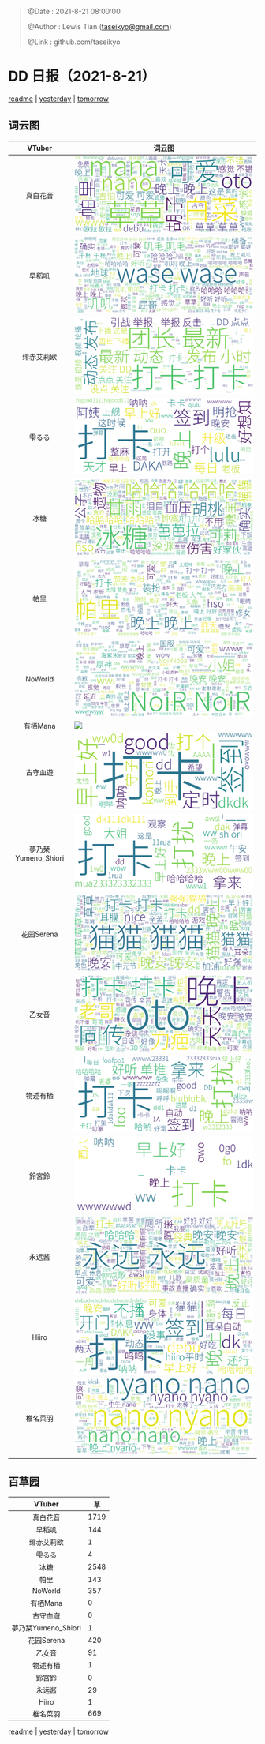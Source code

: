 > @Date    : 2021-8-21 08:00:00
>
> @Author  : Lewis Tian (taseikyo@gmail.com)
>
> @Link    : github.com/taseikyo

# DD 日报（2021-8-21）

[readme](../README.md) | [yesterday](2021-8-20.md) | [tomorrow](2021-8-22.md)

## 词云图

|VTuber|词云图|
|:-:|-|
|真白花音|![](../../images/daily/21402309_2021-8-21_purge_wordcloud.png)|
|早稻叽|![](../../images/daily/41682_2021-8-21_purge_wordcloud.png)|
|绯赤艾莉欧|![](../../images/daily/21396545_2021-8-21_purge_wordcloud.png)|
|雫るる|![](../../images/daily/21013446_2021-8-21_purge_wordcloud.png)|
|冰糖|![](../../images/daily/876396_2021-8-21_purge_wordcloud.png)|
|帕里|![](../../images/daily/4895312_2021-8-21_purge_wordcloud.png)|
|NoWorld|![](../../images/daily/21448649_2021-8-21_purge_wordcloud.png)|
|有栖Mana|![](../../images/daily/6542258_2021-8-21_purge_wordcloud.png)|
|古守血遊|![](../../images/daily/8725120_2021-8-21_purge_wordcloud.png)|
|夢乃栞Yumeno_Shiori|![](../../images/daily/14052636_2021-8-21_purge_wordcloud.png)|
|花园Serena|![](../../images/daily/14327465_2021-8-21_purge_wordcloud.png)|
|乙女音|![](../../images/daily/21320551_2021-8-21_purge_wordcloud.png)|
|物述有栖|![](../../images/daily/21449083_2021-8-21_purge_wordcloud.png)|
|鈴宮鈴|![](../../images/daily/21685677_2021-8-21_purge_wordcloud.png)|
|永远酱|![](../../images/daily/21701071_2021-8-21_purge_wordcloud.png)|
|Hiiro|![](../../images/daily/21919321_2021-8-21_purge_wordcloud.png)|
|椎名菜羽|![](../../images/daily/22347054_2021-8-21_purge_wordcloud.png)|

## 百草园

|VTuber|草|
|:-:|-|
|真白花音|1719|
|早稻叽|144|
|绯赤艾莉欧|1|
|雫るる|4|
|冰糖|2548|
|帕里|143|
|NoWorld|357|
|有栖Mana|0|
|古守血遊|0|
|夢乃栞Yumeno_Shiori|1|
|花园Serena|420|
|乙女音|91|
|物述有栖|1|
|鈴宮鈴|0|
|永远酱|29|
|Hiiro|1|
|椎名菜羽|669|

[readme](../README.md) | [yesterday](2021-8-20.md) | [tomorrow](2021-8-22.md)
